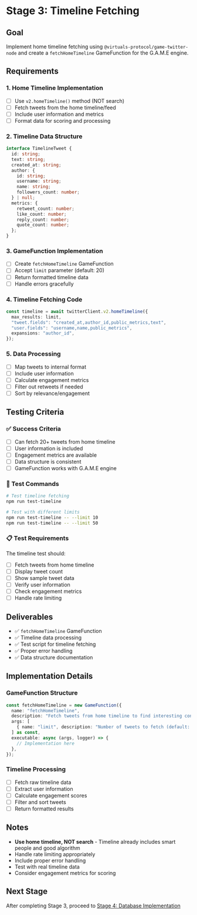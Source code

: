 # Stage 3: Timeline Fetching

## Goal

Implement home timeline fetching using `@virtuals-protocol/game-twitter-node` and create a `fetchHomeTimeline` GameFunction for the G.A.M.E engine.

## Requirements

### 1. Home Timeline Implementation

- [ ] Use `v2.homeTimeline()` method (NOT search)
- [ ] Fetch tweets from the home timeline/feed
- [ ] Include user information and metrics
- [ ] Format data for scoring and processing

### 2. Timeline Data Structure

```typescript
interface TimelineTweet {
  id: string;
  text: string;
  created_at: string;
  author: {
    id: string;
    username: string;
    name: string;
    followers_count: number;
  } | null;
  metrics: {
    retweet_count: number;
    like_count: number;
    reply_count: number;
    quote_count: number;
  };
}
```

### 3. GameFunction Implementation

- [ ] Create `fetchHomeTimeline` GameFunction
- [ ] Accept `limit` parameter (default: 20)
- [ ] Return formatted timeline data
- [ ] Handle errors gracefully

### 4. Timeline Fetching Code

```typescript
const timeline = await twitterClient.v2.homeTimeline({
  max_results: limit,
  "tweet.fields": "created_at,author_id,public_metrics,text",
  "user.fields": "username,name,public_metrics",
  expansions: "author_id",
});
```

### 5. Data Processing

- [ ] Map tweets to internal format
- [ ] Include user information
- [ ] Calculate engagement metrics
- [ ] Filter out retweets if needed
- [ ] Sort by relevance/engagement

## Testing Criteria

### ✅ Success Criteria

- [ ] Can fetch 20+ tweets from home timeline
- [ ] User information is included
- [ ] Engagement metrics are available
- [ ] Data structure is consistent
- [ ] GameFunction works with G.A.M.E engine

### 🧪 Test Commands

```bash
# Test timeline fetching
npm run test-timeline

# Test with different limits
npm run test-timeline -- --limit 10
npm run test-timeline -- --limit 50
```

### 📋 Test Requirements

The timeline test should:

- [ ] Fetch tweets from home timeline
- [ ] Display tweet count
- [ ] Show sample tweet data
- [ ] Verify user information
- [ ] Check engagement metrics
- [ ] Handle rate limiting

## Deliverables

- ✅ `fetchHomeTimeline` GameFunction
- ✅ Timeline data processing
- ✅ Test script for timeline fetching
- ✅ Proper error handling
- ✅ Data structure documentation

## Implementation Details

### GameFunction Structure

```typescript
const fetchHomeTimeline = new GameFunction({
  name: "fetchHomeTimeline",
  description: "Fetch tweets from home timeline to find interesting content",
  args: [
    { name: "limit", description: "Number of tweets to fetch (default: 20)" },
  ] as const,
  executable: async (args, logger) => {
    // Implementation here
  },
});
```

### Timeline Processing

- [ ] Fetch raw timeline data
- [ ] Extract user information
- [ ] Calculate engagement scores
- [ ] Filter and sort tweets
- [ ] Return formatted results

## Notes

- **Use home timeline, NOT search** - Timeline already includes smart people and good algorithm
- Handle rate limiting appropriately
- Include proper error handling
- Test with real timeline data
- Consider engagement metrics for scoring

## Next Stage

After completing Stage 3, proceed to [Stage 4: Database Implementation](stage-4-database.md)
